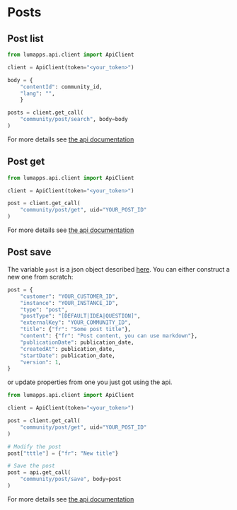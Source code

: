 
# Posts

## Post list

```python
from lumapps.api.client import ApiClient

client = ApiClient(token="<your_token>")

body = {
    "contentId": community_id, 
    "lang": "",
    }

posts = client.get_call(
    "community/post/search", body=body
)
```

For more details see [the api documentation](https://apiv1.lumapps.com/#operation/Community%20Post/Search)


## Post get

```python
from lumapps.api.client import ApiClient

client = ApiClient(token="<your_token>")

post = client.get_call(
    "community/post/get", uid="YOUR_POST_ID"
)
```

For more details see [the api documentation](https://apiv1.lumapps.com/#operation/Community%20Post/get)

## Post save

The variable `post` is a json object described [here](https://api.lumapps.com/docs/output/_schemas/post.html).
You can either construct a new one from scratch:
```python
post = {
    "customer": "YOUR_CUSTOMER_ID",
    "instance": "YOUR_INSTANCE_ID",
    "type": "post",
    "postType": "[DEFAULT|IDEA|QUESTION]",
    "externalKey": "YOUR_COMMUNITY_ID",
    "title": {"fr": "Some post title"},
    "content": {"fr": "Post content, you can use markdown"},
    "publicationDate": publication_date,
    "createdAt": publication_date,
    "startDate": publication_date,
    "version": 1,
}
```

or update properties from one you just got using the api.

```python
from lumapps.api.client import ApiClient

client = ApiClient(token="<your_token>")

post = client.get_call(
    "community/post/get", uid="YOUR_POST_ID"
)

# Modify the post
post["tttle"] = {"fr": "New title"}

# Save the post
post = api.get_call(
    "community/post/save", body=post
)
```

For more details see [the api documentation](https://apiv1.lumapps.com/#operation/Community%20Post/save)
